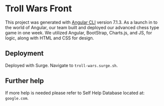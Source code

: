 
# Troll Wars Front

This project was generated with [Angular CLI](https://github.com/angular/angular-cli) version 7.1.3. As a launch in to the world of Angular, our team built and deployed our advanced chess type game in one week. We utilized Angular, BootStrap, Charts.js, and JS, for logic, along with HTML and CSS for design.

## Deployment 
Deployed with Surge.
Navigate to `troll-wars.surge.sh`. 

## Further help
If more help is needed please refer to Self Help Database located at: 
`google.com`.
